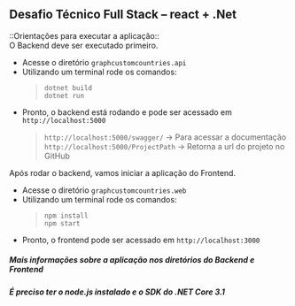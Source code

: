 ## Desafio Técnico Full Stack – react + .Net

::Orientações para executar a aplicação:: </br>
O Backend deve ser executado primeiro.

* Acesse o diretório `graphcustomcountries.api`
* Utilizando um terminal rode os comandos:
    > `dotnet build` </br>
    > `dotnet run`
* Pronto, o backend está rodando e pode ser acessado em `http://localhost:5000`
    > `http://localhost:5000/swagger/` -> Para acessar a documentação </br>
    > `http://localhost:5000/ProjectPath` -> Retorna a url do projeto no GitHub

</hr>

Após rodar o backend, vamos iniciar a aplicação do Frontend.

* Acesse o diretório `graphcustomcountries.web`
* Utilizando um terminal rode os comandos:
    > `npm install` </br>
    > `npm start`
* Pronto, o frontend pode ser acessado em `http://localhost:3000`

</hr>

##### Mais informações sobre a aplicação nos diretórios do Backend e Frontend </br>
##### É preciso ter o node.js instalado e o SDK do .NET Core 3.1
